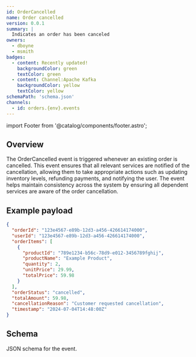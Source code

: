 ```yaml
---
id: OrderCancelled
name: Order cancelled
version: 0.0.1
summary: |
  Indicates an order has been canceled
owners:
  - dboyne
  - msmith
badges:
  - content: Recently updated!
    backgroundColor: green
    textColor: green
  - content: Channel:Apache Kafka
    backgroundColor: yellow
    textColor: yellow
schemaPath: 'schema.json'
channels:
  - id: orders.{env}.events
---
```


import Footer from '@catalog/components/footer.astro';

## Overview

The OrderCancelled event is triggered whenever an existing order is cancelled. This event ensures that all relevant services are notified of the cancellation, allowing them to take appropriate actions such as updating inventory levels, refunding payments, and notifying the user. The event helps maintain consistency across the system by ensuring all dependent services are aware of the order cancellation.

## Example payload

```json title="Example payload"
{
  "orderId": "123e4567-e89b-12d3-a456-426614174000",
  "userId": "123e4567-e89b-12d3-a456-426614174000",
  "orderItems": [
    {
      "productId": "789e1234-b56c-78d9-e012-3456789fghij",
      "productName": "Example Product",
      "quantity": 2,
      "unitPrice": 29.99,
      "totalPrice": 59.98
    }
  ],
  "orderStatus": "cancelled",
  "totalAmount": 59.98,
  "cancellationReason": "Customer requested cancellation",
  "timestamp": "2024-07-04T14:48:00Z"
}
```

## Schema

JSON schema for the event.

<Schema title="JSON Schema" file="schema.json"/>

<Footer />
